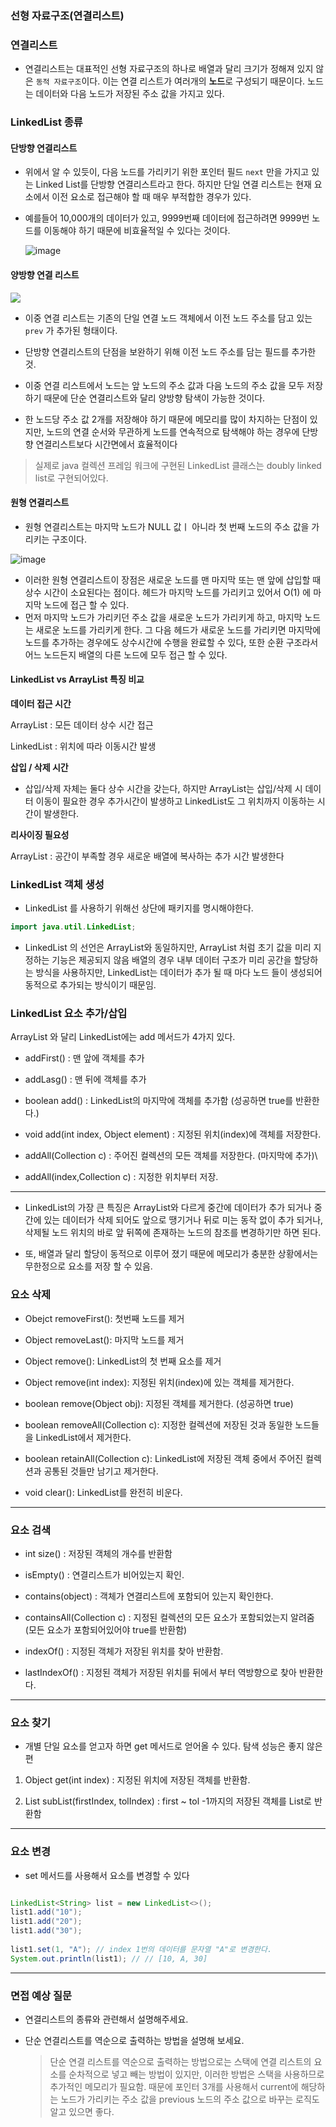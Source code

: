 ### 선형 자료구조(연결리스트)

  ### 연결리스트

* 연결리스트는 대표적인 선형 자료구조의 하나로 배열과 달리 크기가 정해져 있지 않은 `동적 자료구조`이다. 이는 연결 리스트가 여러개의 **노드**로 구성되기 때문이다. 노드는 데이터와 다음 노드가 저장된 주소 값을 가지고 있다.

### LinkedList 종류

#### 단방향 연결리스트

* 위에서 알 수 있듯이, 다음 노드를 가리키기 위한 포인터 필드 `next` 만을 가지고 있는 Linked List를 단방향 연결리스트라고 한다. 하지만 단일 연결 리스트는 현재 요소에서 이전 요소로 접근해야 할 때 매우 부적합한 경우가 있다.

* 예를들어 10,000개의 데이터가 있고, 9999번째 데이터에 접근하려면 9999번 노드를 이동해야 하기 때문에 비효율적일 수 있다는 것이다.

  ![image](https://github.com/gawgjiug/Eureka_CS_Study/assets/99489686/49fd9751-2f10-46cc-8e49-9c3bfed229a2)


#### 양방향 연결 리스트

![](https://velog.velcdn.com/images/gawgjiug/post/38b53c69-3656-4393-a716-d05fc07f6820/image.png)

* 이중 연결 리스트는 기존의 단일 연결 노드 객체에서 이전 노드 주소를 담고 있는 `prev` 가 추가된 형태이다.

* 단방향 연결리스트의 단점을 보완하기 위해 이전 노드 주소를 담는 필드를 추가한 것.

* 이중 연결 리스트에서 노드는 앞 노드의 주소 값과 다음 노드의 주소 값을 모두 저장하기 때문에 단순 연결리스트와 달리 양방향 탐색이 가능한 것이다.

* 한 노드당 주소 값 2개를 저장해야 하기 때문에 메모리를 많이 차지하는 단점이 있지만, 노드의 연결 순서와 무관하게 노드를 연속적으로 탐색해야 하는 경우에
단방향 연결리스트보다 시간면에서 효율적이다

> 실제로 java 컬렉션 프레임 워크에 구현된 LinkedList 클래스는 doubly linked list로 구현되어있다.


#### 원형 연결리스트

* 원형 연결리스트는 마지막 노드가 NULL 값ㅣ 아니라 첫 번째 노드의 주소 값을 가리키는 구조이다.

![image](https://github.com/gawgjiug/Eureka_CS_Study/assets/99489686/ebebcc2e-96c0-4d18-acf5-977dcab9d4a3)

* 이러한 원형 연결리스트이 장점은 새로운 노드를 맨 마지막 또는 맨 앞에 삽입할 때 상수 시간이 소요된다는 점이다. 헤드가 마지막 노드를 가리키고 있어서 O(1) 에 마지막 노드에 접근 할 수 있다.
* 먼저 마지막 노드가 가리키던 주소 값을 새로운 노드가 가리키게 하고, 마지막 노드는 새로운 노드를 가리키게 한다. 그 다음 헤드가 새로운 노드를 가리키면 마지막에 노드를 추가하는 경우에도 상수시간에 수행을 완료할 수 있다, 또한 순환 구조라서 어느 노드든지 배열의 다른 노드에 모두 접근 할 수 있다.


#### LinkedList vs ArrayList 특징 비교

**데이터 접근 시간**

ArrayList : 모든 데이터 상수 시간 접근 

LinkedList : 위치에 따라 이동시간 발생

**삽입 / 삭제 시간**

* 삽입/삭제 자체는 둘다 상수 시간을 갖는다, 하지만 ArrayList는 삽입/삭제 시 데이터 이동이 필요한 경우 추가시간이 발생하고 LinkedList도 그 위치까지 이동하는 시간이 발생한다.

**리사이징 필요성**

ArrayList : 공간이 부족할 경우 새로운 배열에 복사하는 추가 시간 발생한다

### LinkedList 객체 생성

* LinkedList 를 사용하기 위해선 상단에 패키지를 명시해야한다.

```java
import java.util.LinkedList;
```

* LinkedList 의 선언은 ArrayList와 동일하지만, ArrayList 처럼 초기 값을 미리 지정하는 기능은 제공되지 않음 배열의 경우 내부 데이터 구조가 미리 공간을 할당하는 방식을 사용하지만, LinkedList는 데이터가 추가 될 때 마다 노드 들이 생성되어 동적으로 추가되는 방식이기 때문임.

### LinkedList 요소 추가/삽입

ArrayList 와 달리 LinkedList에는 add 메서드가 4가지 있다.

* addFirst() : 맨 앞에 객체를 추가
* addLasg() : 맨 뒤에 객체를 추가

* boolean add() : LinkedList의 마지막에 객체를 추가함 (성공하면 true를 반환한다.)
* void add(int index, Object element) : 지정된 위치(index)에 객체를 저장한다.
* addAll(Collection c) : 주어진 컬렉션의 모든 객체를 저장한다. (마지막에 추가)\
* addAll(index,Collection c) : 지정한 위치부터 저장.

---

* LinkedList의 가장 큰 특징은 ArrayList와 다르게 중간에 데이터가 추가 되거나 중간에 있는 데이터가 삭제 되어도 앞으로 땡기거나 뒤로 미는 동작 없이 추가 되거나, 삭제될 노드 위치의 바로 앞 뒤쪽에 존재하는 노드의 참조를 변경하기만 하면 된다.

* 또, 배열과 달리 할당이 동적으로 이루어 졌기 때문에 메모리가 충분한 상황에서는 무한정으로 요소를 저장 할 수 있음.


### 요소 삭제

* Obejct removeFirst(): 첫번째 노드를 제거


* Object removeLast(): 마지막 노드를 제거


* Object remove(): LinkedList의 첫 번째 요소를 제거


* Object remove(int index): 지정된 위치(index)에 있는 객체를 제거한다.


* boolean remove(Object obj): 지정된 객체를 제거한다. (성공하면 true)


* boolean removeAll(Collection c): 지정한 컬렉션에 저장된 것과 동일한 노드들을 LinkedList에서 제거한다.


* boolean retainAll(Collection c): LinkedList에 저장된 객체 중에서 주어진 컬렉션과 공통된 것들만 남기고 제거한다.


* void clear(): LinkedList를 완전히 비운다.

---

### 요소 검색

* int size() : 저장된 객체의 개수를 반환함

* isEmpty() : 연결리스트가 비어있는지 확인.

* contains(object) : 객체가 연결리스트에 포함되어 있는지 확인한다.

* containsAll(Collection c) : 지정된 컬렉션의 모든 요소가 포함되었는지 알려줌 (모든 요소가 포함되어있어야 true를 반환함)

* indexOf() : 지정된 객체가 저장된 위치를 찾아 반환함.

* lastIndexOf() : 지정된 객체가 저장된 위치를 뒤에서 부터 역방향으로 찾아 반환한다.


---

### 요소 찾기

* 개별 단일 요소를 얻고자 하면 get 메서드로 얻어올 수 있다. 탐색 성능은 좋지 않은 편

1. Object get(int index) : 지정된 위치에 저장된 객체를 반환함.

2. List subList(firstIndex, tolIndex) : first ~ tol -1까지의 저장된 객체를 List로 반환함


---

### 요소 변경

* set 메서드를 사용해서 요소를 변경할 수 있다

```java

LinkedList<String> list = new LinkedList<>();
list1.add("10");
list1.add("20");
list1.add("30");
 
list1.set(1, "A"); // index 1번의 데이터를 문자열 "A"로 변경한다.
System.out.println(list1); // // [10, A, 30]
```

---

### 면접 예상 질문

* 연결리스트의 종류와 관련해서 설명해주세요.

* 단순 연결리스트를 역순으로 출력하는 방법을 설명해 보세요.

  > 단순 연결 리스트를 역순으로 출력하는 방법으로는 스택에 연결 리스트의 요소를 순차적으로 넣고 빼는 방법이 있지만, 이러한 방법은 스택을 사용하므로 추가적인 메모리가 필요함.
  > 때문에 포인터 3개를 사용해서 current에 해당하는 노드가 가리키는 주소 값을 previous 노드의 주소 값으로 바꾸는 로직도 알고 있으면 좋다.


  
